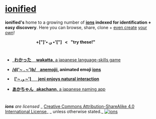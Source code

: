 # [ionified](http://ions.ionify.net)

**ionified's** home to a growing number of **[ions](https://github.com/ionify/about/blob/public/ion.md)
indexed for identification + easy discovery**. Here you can browse, share,
clone + [even create](https://github.com/organizations/ionified/repositories/new)
 [your own](https://github.com/ionify/about/blob/public/ion.md)!

&nbsp; &nbsp; &nbsp; &nbsp; &nbsp; &nbsp; &nbsp; &nbsp; &nbsp; &nbsp; &nbsp; &nbsp; &nbsp;
**+["]'• ؈ •'["] &nbsp; < &nbsp; "try these!"**

# 

+ [**&nbsp; わかった &nbsp; &nbsp; wakatta,**
  a japanese language-skills game](https://rawgit.com/ionified/wakatta-ions.iskitz.net/public/)


+ **[/d('~ . ~')b/ &nbsp;&nbsp; anemojii,](https://rawgit.com/ionified/anemojii-ions.iskitz.net/public/)
  animated emoji [ions](https://github.com/ionify/about/blob/public/ion.md)**


+ **&nbsp;&nbsp;[['~ ؈ ~'] &nbsp; &nbsp; &nbsp; jeni
  enjoys natural interaction](https://rawgit.com/ionified/jeni-ions.iskitz.net/public/)**


+ [**あかちゃん &nbsp; akachann,**
  a japanese naming app](https://rawgit.com/ionified/akachann-ions.iskitz.net/public/)

# 

_**ions** are licensed_
_ [Creative Commons Attribution-ShareAlike 4.0 International License](http://creativecommons.org/licenses/by-sa/4.0/)_
_ unless otherwise stated._
  [![ions](https://i.creativecommons.org/l/by-sa/4.0/80x15.png "Creative Commons License")](http://creativecommons.org/licenses/by-sa/4.0/)
